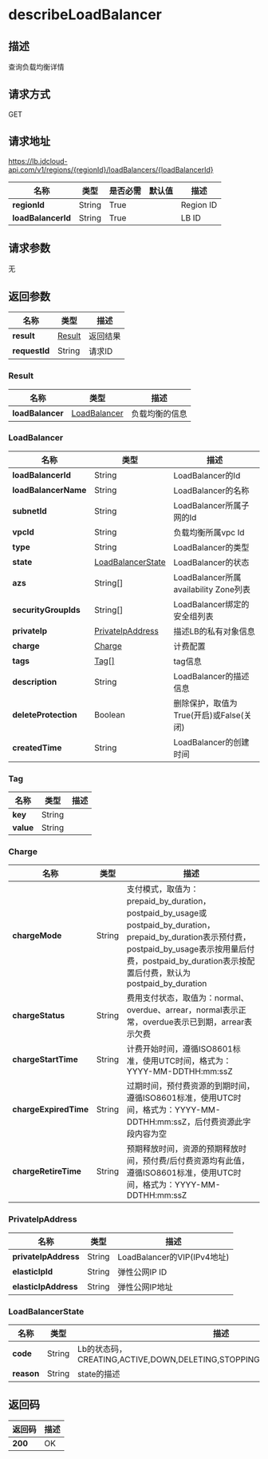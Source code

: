 # describeLoadBalancer


## 描述
查询负载均衡详情

## 请求方式
GET

## 请求地址
https://lb.jdcloud-api.com/v1/regions/{regionId}/loadBalancers/{loadBalancerId}

|名称|类型|是否必需|默认值|描述|
|---|---|---|---|---|
|**regionId**|String|True| |Region ID|
|**loadBalancerId**|String|True| |LB ID|

## 请求参数
无


## 返回参数
|名称|类型|描述|
|---|---|---|
|**result**|[Result](describeloadbalancer#result)|返回结果|
|**requestId**|String|请求ID|

### <div id="result">Result</div>
|名称|类型|描述|
|---|---|---|
|**loadBalancer**|[LoadBalancer](describeloadbalancer#loadbalancer)|负载均衡的信息|
### <div id="loadbalancer">LoadBalancer</div>
|名称|类型|描述|
|---|---|---|
|**loadBalancerId**|String|LoadBalancer的Id|
|**loadBalancerName**|String|LoadBalancer的名称|
|**subnetId**|String|LoadBalancer所属子网的Id|
|**vpcId**|String|负载均衡所属vpc Id|
|**type**|String|LoadBalancer的类型|
|**state**|[LoadBalancerState](describeloadbalancer#loadbalancerstate)|LoadBalancer的状态|
|**azs**|String[]|LoadBalancer所属availability Zone列表|
|**securityGroupIds**|String[]|LoadBalancer绑定的安全组列表|
|**privateIp**|[PrivateIpAddress](describeloadbalancer#privateipaddress)|描述LB的私有对象信息|
|**charge**|[Charge](describeloadbalancer#charge)|计费配置|
|**tags**|[Tag[]](describeloadbalancer#tag)|tag信息|
|**description**|String|LoadBalancer的描述信息|
|**deleteProtection**|Boolean|删除保护，取值为True(开启)或False(关闭)|
|**createdTime**|String|LoadBalancer的创建时间|
### <div id="tag">Tag</div>
|名称|类型|描述|
|---|---|---|
|**key**|String| |
|**value**|String| |
### <div id="charge">Charge</div>
|名称|类型|描述|
|---|---|---|
|**chargeMode**|String|支付模式，取值为：prepaid_by_duration，postpaid_by_usage或postpaid_by_duration，prepaid_by_duration表示预付费，postpaid_by_usage表示按用量后付费，postpaid_by_duration表示按配置后付费，默认为postpaid_by_duration|
|**chargeStatus**|String|费用支付状态，取值为：normal、overdue、arrear，normal表示正常，overdue表示已到期，arrear表示欠费|
|**chargeStartTime**|String|计费开始时间，遵循ISO8601标准，使用UTC时间，格式为：YYYY-MM-DDTHH:mm:ssZ|
|**chargeExpiredTime**|String|过期时间，预付费资源的到期时间，遵循ISO8601标准，使用UTC时间，格式为：YYYY-MM-DDTHH:mm:ssZ，后付费资源此字段内容为空|
|**chargeRetireTime**|String|预期释放时间，资源的预期释放时间，预付费/后付费资源均有此值，遵循ISO8601标准，使用UTC时间，格式为：YYYY-MM-DDTHH:mm:ssZ|
### <div id="privateipaddress">PrivateIpAddress</div>
|名称|类型|描述|
|---|---|---|
|**privateIpAddress**|String|LoadBalancer的VIP(IPv4地址)|
|**elasticIpId**|String|弹性公网IP ID|
|**elasticIpAddress**|String|弹性公网IP地址|
### <div id="loadbalancerstate">LoadBalancerState</div>
|名称|类型|描述|
|---|---|---|
|**code**|String|Lb的状态码，CREATING,ACTIVE,DOWN,DELETING,STOPPING,STARTING,CREATE_FAILED|
|**reason**|String|state的描述|

## 返回码
|返回码|描述|
|---|---|
|**200**|OK|

